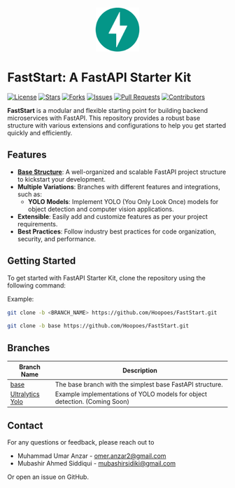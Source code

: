 <p align="center" width="100%">
  <img src="images/fastapi.svg" alt="fastapi-logo" width="100">
</p>





# FastStart: A FastAPI Starter Kit
[![License](https://img.shields.io/github/license/Hoopoes/FastStart?style=flat-square&labelColor=343b41)](https://github.com/Hoopoes/FastStart/blob/main/LICENSE)
[![Stars](https://img.shields.io/github/stars/Hoopoes/FastStart?style=flat-square&labelColor=343b41)](https://github.com/Hoopoes/FastStart/stargazers)
[![Forks](https://img.shields.io/github/forks/Hoopoes/FastStart?style=flat-square&labelColor=343b41)](https://github.com/Hoopoes/FastStart/network/members)
[![Issues](https://img.shields.io/github/issues/Hoopoes/FastStart?style=flat-square&labelColor=343b41)](https://github.com/Hoopoes/FastStart/issues)
[![Pull Requests](https://img.shields.io/github/issues-pr/Hoopoes/FastStart?style=flat-square&labelColor=343b41)](https://github.com/Hoopoes/FastStart/pulls)
[![Contributors](https://img.shields.io/github/contributors/Hoopoes/FastStart?style=flat-square&labelColor=343b41)](https://github.com/Hoopoes/FastStart/graphs/contributors)


**FastStart** is a modular and flexible starting point for building backend microservices with FastAPI. This repository provides a robust base structure with various extensions and configurations to help you get started quickly and efficiently.

## Features

- [**Base Structure**](https://github.com/Hoopoes/FastStart/tree/base): A well-organized and scalable FastAPI project structure to kickstart your development.
- **Multiple Variations**: Branches with different features and integrations, such as:
  - **YOLO Models**: Implement YOLO (You Only Look Once) models for object detection and computer vision applications.
- **Extensible**: Easily add and customize features as per your project requirements.
- **Best Practices**: Follow industry best practices for code organization, security, and performance.

## Getting Started

To get started with FastAPI Starter Kit, clone the repository using the following command:

Example:
```bash
git clone -b <BRANCH_NAME> https://github.com/Hoopoes/FastStart.git
```

```bash
git clone -b base https://github.com/Hoopoes/FastStart.git
```

## Branches

| Branch Name                                                      | Description                                                                       |
| ---------------------------------------------------------------- | --------------------------------------------------------------------------------- |
| [base](https://github.com/Hoopoes/FastStart/tree/base) | The base branch with the simplest base FastAPI structure.                         |
| [Ultralytics Yolo](https://github.com/Hoopoes/FastStart/)   | Example implementations of YOLO models for object detection. (Coming Soon)   |

<!--## 🌟 Star History

[![Star History Chart](https://api.star-history.com/svg?repos=Hoopoes/FastStart&type=Timeline)](https://star-history.com/#Hoopoes/FastStart&Timeline)
-->

## Contact

For any questions or feedback, please reach out to 
- Muhammad Umar Anzar - omer.anzar2@gmail.com
- Mubashir Ahmed Siddiqui - mubashirsidiki@gmail.com

Or open an issue on GitHub.
